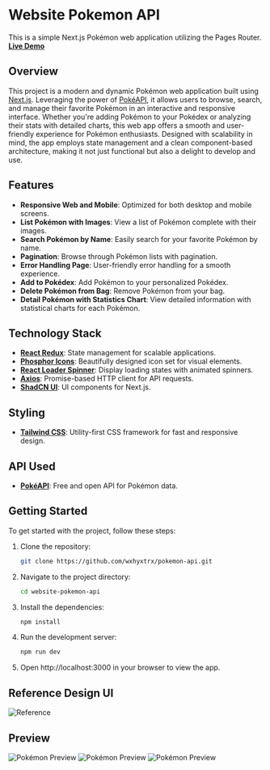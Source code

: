# Website Pokemon API

This is a simple Next.js Pokémon web application utilizing the Pages Router.
**[Live Demo](https://pokemon-phi-nine.vercel.app/)**

## Overview

This project is a modern and dynamic Pokémon web application built using [Next.js](https://nextjs.org/). Leveraging the power of [PokéAPI](https://pokeapi.co/), it allows users to browse, search, and manage their favorite Pokémon in an interactive and responsive interface. Whether you're adding Pokémon to your Pokédex or analyzing their stats with detailed charts, this web app offers a smooth and user-friendly experience for Pokémon enthusiasts. Designed with scalability in mind, the app employs state management and a clean component-based architecture, making it not just functional but also a delight to develop and use.

## Features

- **Responsive Web and Mobile**: Optimized for both desktop and mobile screens.
- **List Pokémon with Images**: View a list of Pokémon complete with their images.
- **Search Pokémon by Name**: Easily search for your favorite Pokémon by name.
- **Pagination**: Browse through Pokémon lists with pagination.
- **Error Handling Page**: User-friendly error handling for a smooth experience.
- **Add to Pokédex**: Add Pokémon to your personalized Pokédex.
- **Delete Pokémon from Bag**: Remove Pokémon from your bag.
- **Detail Pokémon with Statistics Chart**: View detailed information with statistical charts for each Pokémon.

## Technology Stack

- **[React Redux](https://redux.js.org/)**: State management for scalable applications.
- **[Phosphor Icons](https://phosphoricons.com/)**: Beautifully designed icon set for visual elements.
- **[React Loader Spinner](https://mhnpd.github.io/react-loader-spinner/)**: Display loading states with animated spinners.
- **[Axios](https://axios-http.com/)**: Promise-based HTTP client for API requests.
- **[ShadCN UI](https://shadcn.dev/)**: UI components for Next.js.

## Styling

- **[Tailwind CSS](https://tailwindcss.com/)**: Utility-first CSS framework for fast and responsive design.

## API Used

- **[PokéAPI](https://pokeapi.co/)**: Free and open API for Pokémon data.

## Getting Started

To get started with the project, follow these steps:

1. Clone the repository:
   ```bash
   git clone https://github.com/wxhyxtrx/pokemon-api.git
   ```
2. Navigate to the project directory:
   ```bash
   cd website-pokemon-api
   ```
3. Install the dependencies:
   ```bash
   npm install
   ```
4. Run the development server:
   ```bash
   npm run dev
   ```
5. Open http://localhost:3000 in your browser to view the app.

## Reference Design UI

![Reference](https://cdn.dribbble.com/users/1639927/screenshots/15128634/media/7ff8ed6811ef601888f737c84af2e7a7.gif)

## Preview
![Pokémon Preview](public/images/1.png)
![Pokémon Preview](public/images/2.png)
![Pokémon Preview](public/images/3.png)